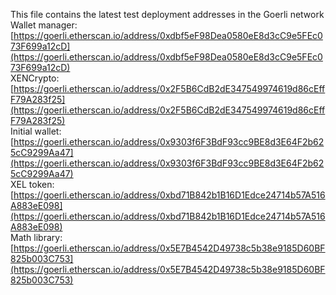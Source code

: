 This file contains the latest test deployment addresses in the Goerli network<br/>Wallet manager: [https://goerli.etherscan.io/address/0xdbf5eF98Dea0580eE8d3cC9e5FEc073F699a12cD](https://goerli.etherscan.io/address/0xdbf5eF98Dea0580eE8d3cC9e5FEc073F699a12cD)<br/>XENCrypto: [https://goerli.etherscan.io/address/0x2F5B6CdB2dE347549974619d86cEffF79A283f25](https://goerli.etherscan.io/address/0x2F5B6CdB2dE347549974619d86cEffF79A283f25)<br/>Initial wallet: [https://goerli.etherscan.io/address/0x9303f6F3BdF93cc9BE8d3E64F2b625cC9299Aa47](https://goerli.etherscan.io/address/0x9303f6F3BdF93cc9BE8d3E64F2b625cC9299Aa47)<br/>XEL token: [https://goerli.etherscan.io/address/0xbd71B842b1B16D1Edce24714b57A516A883eE098](https://goerli.etherscan.io/address/0xbd71B842b1B16D1Edce24714b57A516A883eE098)<br/>Math library: [https://goerli.etherscan.io/address/0x5E7B4542D49738c5b38e9185D60BF825b003C753](https://goerli.etherscan.io/address/0x5E7B4542D49738c5b38e9185D60BF825b003C753)<br/>